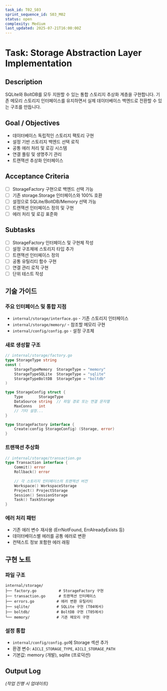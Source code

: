 ```yaml
---
task_id: T02_S03
sprint_sequence_id: S03_M02
status: open
complexity: Medium
last_updated: 2025-07-21T16:00:00Z
---
```


# Task: Storage Abstraction Layer Implementation

## Description
SQLite와 BoltDB를 모두 지원할 수 있는 통합 스토리지 추상화 계층을 구현합니다. 기존 메모리 스토리지 인터페이스를 유지하면서 실제 데이터베이스 백엔드로 전환할 수 있는 구조를 만듭니다.

## Goal / Objectives
- 데이터베이스 독립적인 스토리지 팩토리 구현
- 설정 기반 스토리지 백엔드 선택 로직
- 공통 에러 처리 및 로깅 시스템
- 연결 풀링 및 생명주기 관리
- 트랜잭션 추상화 인터페이스

## Acceptance Criteria
- [ ] StorageFactory 구현으로 백엔드 선택 가능
- [ ] 기존 storage.Storage 인터페이스와 100% 호환
- [ ] 설정으로 SQLite/BoltDB/Memory 선택 가능
- [ ] 트랜잭션 인터페이스 정의 및 구현
- [ ] 에러 처리 및 로깅 표준화

## Subtasks
- [ ] StorageFactory 인터페이스 및 구현체 작성
- [ ] 설정 구조체에 스토리지 타입 추가
- [ ] 트랜잭션 인터페이스 정의
- [ ] 공통 유틸리티 함수 구현
- [ ] 연결 관리 로직 구현
- [ ] 단위 테스트 작성

## 기술 가이드

### 주요 인터페이스 및 통합 지점
- `internal/storage/interface.go` - 기존 스토리지 인터페이스
- `internal/storage/memory/` - 참조할 메모리 구현
- `internal/config/config.go` - 설정 구조체

### 새로 생성할 구조
```go
// internal/storage/factory.go
type StorageType string
const (
    StorageTypeMemory  StorageType = "memory"
    StorageTypeSQLite  StorageType = "sqlite"
    StorageTypeBoltDB  StorageType = "boltdb"
)

type StorageConfig struct {
    Type       StorageType
    DataSource string  // 파일 경로 또는 연결 문자열
    MaxConns   int
    // 기타 설정...
}

type StorageFactory interface {
    Create(config StorageConfig) (Storage, error)
}
```

### 트랜잭션 추상화
```go
// internal/storage/transaction.go
type Transaction interface {
    Commit() error
    Rollback() error
    
    // 각 스토리지 인터페이스의 트랜잭션 버전
    Workspace() WorkspaceStorage
    Project() ProjectStorage
    Session() SessionStorage
    Task() TaskStorage
}
```

### 에러 처리 패턴
- 기존 에러 변수 재사용 (ErrNotFound, ErrAlreadyExists 등)
- 데이터베이스별 에러를 공통 에러로 변환
- 컨텍스트 정보 포함한 에러 래핑

## 구현 노트

### 파일 구조
```
internal/storage/
├── factory.go          # StorageFactory 구현
├── transaction.go      # 트랜잭션 인터페이스
├── errors.go          # 에러 변환 유틸리티
├── sqlite/            # SQLite 구현 (T04에서)
├── boltdb/            # BoltDB 구현 (T05에서)
└── memory/            # 기존 메모리 구현
```

### 설정 통합
- `internal/config/config.go`에 Storage 섹션 추가
- 환경 변수: `AICLI_STORAGE_TYPE`, `AICLI_STORAGE_PATH`
- 기본값: memory (개발), sqlite (프로덕션)

## Output Log
*(작업 진행 시 업데이트)*